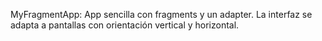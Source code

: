 MyFragmentApp: App sencilla con fragments y un adapter. La interfaz se adapta a pantallas con orientación vertical y horizontal.
